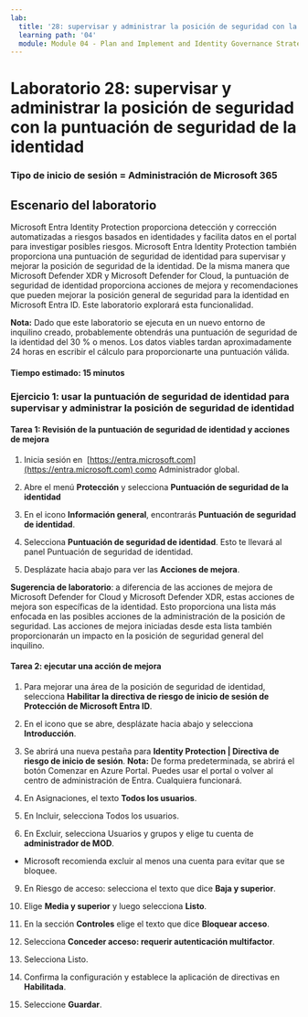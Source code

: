 ```yaml
---
lab:
  title: '28: supervisar y administrar la posición de seguridad con la puntuación de seguridad de la identidad'
  learning path: '04'
  module: Module 04 - Plan and Implement and Identity Governance Strategy
---
```


# Laboratorio 28: supervisar y administrar la posición de seguridad con la puntuación de seguridad de la identidad

### Tipo de inicio de sesión = Administración de Microsoft 365

## Escenario del laboratorio

Microsoft Entra Identity Protection proporciona detección y corrección automatizadas a riesgos basados en identidades y facilita datos en el portal para investigar posibles riesgos. Microsoft Entra Identity Protection también proporciona una puntuación de seguridad de identidad para supervisar y mejorar la posición de seguridad de la identidad.  De la misma manera que Microsoft Defender XDR y Microsoft Defender for Cloud, la puntuación de seguridad de identidad proporciona acciones de mejora y recomendaciones que pueden mejorar la posición general de seguridad para la identidad en Microsoft Entra ID.  Este laboratorio explorará esta funcionalidad. 

**Nota:** Dado que este laboratorio se ejecuta en un nuevo entorno de inquilino creado, probablemente obtendrás una puntuación de seguridad de la identidad del 30 % o menos.  Los datos viables tardan aproximadamente 24 horas en escribir el cálculo para proporcionarte una puntuación válida.

#### Tiempo estimado: 15 minutos

### Ejercicio 1: usar la puntuación de seguridad de identidad para supervisar y administrar la posición de seguridad de identidad

#### Tarea 1: Revisión de la puntuación de seguridad de identidad y acciones de mejora

1. Inicia sesión en  [https://entra.microsoft.com](https://entra.microsoft.com) como Administrador global.

2. Abre el menú **Protección** y selecciona **Puntuación de seguridad de la identidad**

3. En el icono **Información general**, encontrarás **Puntuación de seguridad de identidad**.

4. Selecciona **Puntuación de seguridad de identidad**.  Esto te llevará al panel Puntuación de seguridad de identidad.

5. Desplázate hacia abajo para ver las **Acciones de mejora**.

**Sugerencia de laboratorio**: a diferencia de las acciones de mejora de Microsoft Defender for Cloud y Microsoft Defender XDR, estas acciones de mejora son específicas de la identidad.  Esto proporciona una lista más enfocada en las posibles acciones de la administración de la posición de seguridad.  Las acciones de mejora iniciadas desde esta lista también proporcionarán un impacto en la posición de seguridad general del inquilino. 

#### Tarea 2: ejecutar una acción de mejora

1. Para mejorar una área de la posición de seguridad de identidad, selecciona **Habilitar la directiva de riesgo de inicio de sesión de Protección de Microsoft Entra ID**.

2. En el icono que se abre, desplázate hacia abajo y selecciona **Introducción**.

3. Se abrirá una nueva pestaña para **Identity Protection | Directiva de riesgo de inicio de sesión**.
 **Nota:** De forma predeterminada, se abrirá el botón Comenzar en Azure Portal. Puedes usar el portal o volver al centro de administración de Entra. Cualquiera funcionará.

6. En Asignaciones, el texto **Todos los usuarios**.

7. En Incluir, selecciona Todos los usuarios.

8. En Excluir, selecciona Usuarios y grupos y elige tu cuenta de **administrador de MOD**.

  - Microsoft recomienda excluir al menos una cuenta para evitar que se bloquee.

9. En Riesgo de acceso: selecciona el texto que dice **Baja y superior**.

10. Elige **Media y superior** y luego selecciona **Listo**.

10. En la sección **Controles** elige el texto que dice **Bloquear acceso**.

11. Selecciona **Conceder acceso: requerir autenticación multifactor**.

11. Selecciona Listo.

14. Confirma la configuración y establece la aplicación de directivas en **Habilitada**.

15. Seleccione **Guardar**.
